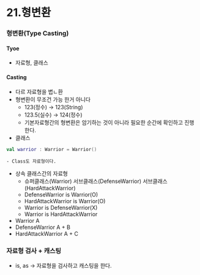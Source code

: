 # 21.형변환

### 형변환(Type Casting)
#### Tyoe
- 자료형, 클래스
#### Casting
- 다르 자료형을 볍ㄴ환
- 형변환이 무조건 가능 한거 아니다
	- 123(정수) → 123(String)
	- 123.5(실수) → 124(정수)
	- 기본자료형간의 형변환은 암기하는 것이 아니라 필요한 순간에 확인하고 진행한다.
- 클래스
```kotlin
val warrior : Warrior = Warrior()
```
	- Class도 자료형이다.
- 상속 클래스간의 자료형
	- 슈퍼클래스(Warrior) 서브클래스(DefenseWarrior) 서브클래스(HardAttackWarrior)
	- DefenseWarrior is Warrior(O)
	- HardAttackWarrior is Warrior(O)
	- Warrior is DefenseWarrior(X)
	- Warrior is HardAttackWarrior
- Warrior A
- DefenseWarrior A + B
- HardAttackWarrior A + C

### 자료형 검사 + 캐스팅
- is, as → 자료형을 검사하고 캐스팅을 한다.
